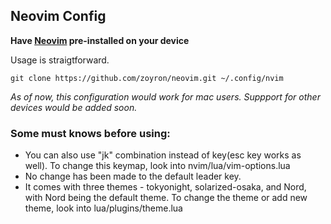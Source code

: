 ## Neovim Config

**Have [Neovim](https://neovim.io/) pre-installed on your device**

Usage is straigtforward. 

    git clone https://github.com/zoyron/neovim.git ~/.config/nvim

*As of now, this configuration would work for mac users. Suppport for other devices would be added soon.*

### Some must knows before using:

- You can also use "jk" combination instead of <Esc> key(esc key works as well). To change this keymap, look into nvim/lua/vim-options.lua
- No change has been made to the default leader key.
- It comes with three themes - tokyonight, solarized-osaka, and Nord, with Nord being the default theme. To change the theme or add new theme, look into lua/plugins/theme.lua
